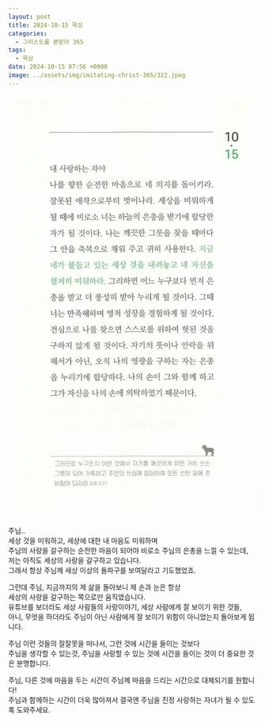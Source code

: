 ```yaml
---
layout: post
title: 2024-10-15 묵상
categories:
  - 그리스도를 본받아 365
tags:
  - 묵상
date: 2024-10-15 07:56 +0900
image: ../assets/img/imitating-christ-365/322.jpeg
---
```


![image](../assets/img/imitating-christ-365/322.jpeg)

주님..  
세상 것을 미워하고, 세상에 대한 내 마음도 미워하며  
주님의 사랑을 갈구하는 순전한 마음이 되어야 비로소 주님의 은총을 느낄 수 있는데,  
저는 아직도 세상의 사랑을 갈구하고 있습니다.  
그래서 항상 주님께 세상 이상의 돌파구를 보여달라고 기도했었죠.

그런데 주님, 지금까지의 제 삶을 돌아보니 제 손과 눈은 항상  
세상의 사랑을 갈구하는 쪽으로만 움직였습니다.  
유튜브를 보더라도 세상 사람들의 사랑이야기, 세상 사람에게 잘 보이기 위한 것들,  
아니, 무엇을 하더라도 주님이 아닌 사람에게 잘 보이기 위함이 아니었는지 돌아보게 됩니다.

주님 이런 것들의 잘잘못을 떠나서, 그런 것에 시간을 들이는 것보다  
주님을 생각할 수 있는것, 주님을 사랑할 수 있는 것에 시간을 들이는 것이 더 중요한 것은 분명합니다.

주님, 다른 것에 마음을 두는 시간이 주님께 마음을 드리는 시간으로 대체되기를 원합니다!  
주님과 함께하는 시간이 더욱 많아져서 결국엔 주님을 진정 사랑하는 자녀가 될 수 있도록 도와주세요.
